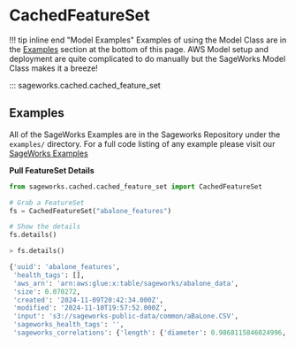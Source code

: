 # CachedFeatureSet

!!! tip inline end "Model Examples"
    Examples of using the Model Class are in the [Examples](#examples) section at the bottom of this page. AWS Model setup and deployment are quite complicated to do manually but the SageWorks Model Class makes it a breeze!

::: sageworks.cached.cached_feature_set


## Examples
All of the SageWorks Examples are in the Sageworks Repository under the `examples/` directory. For a full code listing of any example please visit our [SageWorks Examples](https://github.com/SuperCowPowers/sageworks/blob/main/examples)

**Pull FeatureSet Details**

```python
from sageworks.cached.cached_feature_set import CachedFeatureSet

# Grab a FeatureSet
fs = CachedFeatureSet("abalone_features")

# Show the details
fs.details()

> fs.details()

{'uuid': 'abalone_features',
 'health_tags': [],
 'aws_arn': 'arn:aws:glue:x:table/sageworks/abalone_data',
 'size': 0.070272,
 'created': '2024-11-09T20:42:34.000Z',
 'modified': '2024-11-10T19:57:52.000Z',
 'input': 's3://sageworks-public-data/common/aBaLone.CSV',
 'sageworks_health_tags': '',
 'sageworks_correlations': {'length': {'diameter': 0.9868115846024996,

```
